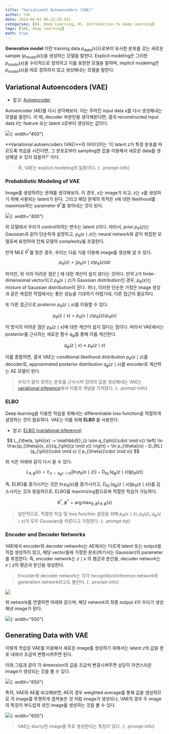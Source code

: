 ```yaml
---
title: "Variational Autoencoders (VAE)"
author: rdh
date: 2024-06-03 06:22:29.931
categories: [04. Deep Learning, 01. Introduction to Deep Learning]
tags: [VAE, deep learning]
math: true
---
```


**Generative model** 이란 training data $p_{data}(x)$으로부터 유사한 분포를 갖는 새로운 sample ($p_{model}(x)$)을 생성하는 모델을 말한다. Explicit modeling은 그러한 $p_{model}(x)$을 수리적으로 정의하고 이를 표현한 모델을 말하며, implicit modeling은 $p_{model}(x)$을 따로 정의하지 않고 생성해내는 모델을 말한다.

## Variational Autoencoders (VAE)

* 참고: [Autoencoder](https://rohdonghyun.github.io/posts/Autoencoder/)

Autoencoder (AE)를 다시 생각해보자. 이는 주어진 input data $x$를 다시 생성해내는 모델을 말한다. 이 때, decoder 부분만을 생각해본다면, 결국 reconstructed input data $\hat{x}$는 feature 또는 latent $z$로부터 생성되는 값이다.

![](/assets/img/Variational-Autoencoders-VAE-01.png){: width="400"}

**Variational autoencoders (VAE)**의 아이디어는 '이 latent $z$가 특정 분포를 따르도록 학습을 시킨다면, 그 분포로부터 sampling한 값을 이용해서 새로운 data를 생성해낼 수 있지 않을까?' 이다. 

> 즉, VAE는 explicit modeling의 일종이다.
{: .prompt-info}

### Probabilistic Modeling of VAE
Image를 생성하려는 문제를 생각해보자. 이 경우, $x$는 image가 되고, $z$는 $x$를 생성하기 위해 사용되는 latent가 된다. 그리고 해당 문제의 목적은 $x$에 대한 likelihood를 maximize하는 parameter $\theta^\ast$를 찾아내는 것이 된다.

![](/assets/img/Variational-Autoencoders-VAE-02.png){: width="400"}

위 모델에서 우리가 control하려는 변수는 latent $z$이다. 따라서, prior $p_\theta(z)$는 Gaussian과 같이 단순하게 설정하고, $p_\theta(x \mid z)$는 neural network와 같이 복잡한 모델로써 표현하여 전체 모델의 complexity를 조절한다.

만약 MLE $\theta^\ast$를 찾은 경우, 우리는 다음 식을 이용해 image를 생성해 낼 수 있다.

$$
p_\theta(x) = \int p_\theta(x \mid z) p_\theta(z) dz
$$

하지만, 위 식의 어려운 점은 $\int$ 에 대한 계산이 쉽지 않다는 것이다. 만약 $z$가 finite-dimensional vector이고 $p_\theta(x \mid z)$가 Gaussian distribution인 경우, $p_\theta(x)$는 mixture of Gaussian distribution이 된다. 허나, 이러한 단순한 가정은 image 생성과 같은 복잡한 작업에서는 좋은 성능을 기대하기 어렵기에, 다른 접근이 필요하다.

또 다른 접근으로 posterior $p_\theta(z \mid x)$를 이용할 수 있다.

$$
p_\theta(z \mid x) = p_\theta(x \mid z) p_\theta(z) / p_\theta(x)
$$

이 방식의 어려운 점은 $p_\theta(z \mid x)$에 대한 계산이 쉽지 않다는 점이다. 따라서 VAE에서는 posterior를 근사하는 새로운 함수 $q_\phi$를 통해 이를 계산한다.

$$
q_\phi(z\mid x) \approx p_\theta(z \mid x)
$$

이를 종합하면, 결국 VAE는 conditional likelihood distribution $p_\theta(x \mid z)$를 decoder로, approximated posterior distribution $q_\phi(z\mid x)$를 encoder로 계산하는 AE 모델이 된다.

> 우리가 알지 못하는 분포를 근사시켜 임의의 값을 생성해내는 VAE는 [variational inference](https://rohdonghyun.github.io/posts/Variational-Inference/)에서 이름과 개념을 가져왔다.
{: .prompt-info}


### ELBO
Deep learning을 이용한 학습을 위해서는 differentiable loss function을 적절하게 설정하는 것이 필요하다. VAE는 이를 위해 **ELBO** 를 사용한다.

* 참고: [ELBO (variational inference)](https://rohdonghyun.github.io/posts/Variational-Inference/)

$$
L_{\theta, \phi}(x) := \mathbb{E}_{z \sim q_{\phi}(\cdot \mid x)} \left[ \ln \frac{p_{\theta}(x, z)}{q_{\phi}(z \mid x)} \right] = \ln p_{\theta}(x) - D_{KL}(q_{\phi}(\cdot \mid x) \| p_{\theta}(\cdot \mid x))
$$

위 식은 아래와 같이 다시 쓸 수 있다.

$$
L_{\theta, \phi}(x) = \mathbb{E}_{z \sim q_{\phi}(\cdot \mid x)} [\ln p_{\theta}(x \mid z)] - D_{KL}(q_{\phi}(z \mid x) \| p_{\theta}(z))
$$

즉, ELBO를 증가시키는 것은 $\ln p_{\theta}(x)$를 증가시키고, $D_{KL}(q_{\phi}(z \mid x) \| p_{\theta}(z \mid x))$를 감소시키는 것과 동일하므로, ELBO를 maximizing함으로써 적절한 학습이 가능하다.

$$
\theta^*, \phi^* = \arg\max_{\theta, \phi} L_{\theta, \phi}(x)
$$

> 일반적으로, 적절한 학습 및 loss function 설정을 위해 $p_\theta(x\mid z), p_\theta(z), q_\phi(z \mid x)$가 모두 Gaussian을 따른다고 가정한다.
{: .prompt-tip}


### Encoder and Decoder Networks
VAE에서 encoder와 decoder networks는 AE에서는 다르게 latent 또는 output을 직접 생성하지 않고, 해당 vector들에 가정한 분포(여기서는 Gaussian)의 parameter를 추정한다. 즉, encoder network는 $z \mid x$ 의 평균과 분산을, decoder network는 $x \mid z$의 평균과 분산을 생성한다.

> Encoder와 decoder network는 각각 recognition/inference network와 generation network라고도 불린다.
{: .prompt-info}


![](/assets/img/Variational-Autoencoders-VAE-03.png)

위 network를 연결하면 아래와 같으며, 해당 network의 최종 output $\hat{x}$이 우리가 생성해낸 image가 된다.

![](/assets/img/Variational-Autoencoders-VAE-04.png){: width="500"}

## Generating Data with VAE
이렇게 학습된 VAE를 이용해서 새로운 image를 생성하기 위해서는 latent $z$의 값을 분포 내에서 조금씩 변형시켜주면 된다.

아래 그림과 같이 각 dimension의 값을 조금씩 변경시켜주면 상당히 자연스러운 image가 생성되는 것을 볼 수 있다.

![](/assets/img/Variational-Autoencoders-VAE-05.png){: width="650"}

특히, VAE와 AE를 비교해보면, AE의 경우 weighted average를 통해 값을 생성하므로 각 image를 투명하게 겹쳐놓은 것 처럼 image가 생성되나, VAE의 경우 두 image의 특징이 부드럽게 섞인 image를 생성하는 것을 볼 수 있다.

![](/assets/img/Variational-Autoencoders-VAE-06.png){: width="650"}

> VAE는 blurry한 image를 주로 생성한다는 특징이 있다.
{: .prompt-info}


